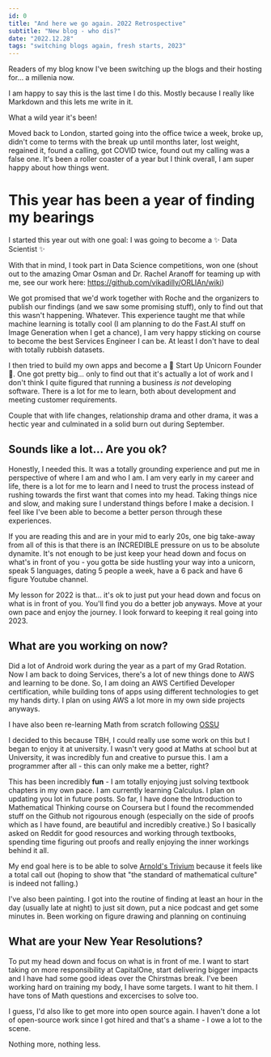 ```yaml
---
id: 0
title: "And here we go again. 2022 Retrospective"
subtitle: "New blog - who dis?"
date: "2022.12.28"
tags: "switching blogs again, fresh starts, 2023"
---
```


Readers of my blog know I've been switching up the blogs and their hosting for... a millenia now. 

I am happy to say this is the last time I do this. Mostly because I really like Markdown and this lets me write in it. 

What a wild year it's been! 

Moved back to London, started going into the office twice a week, broke up, didn't come to terms with the break up until months later, lost weight, regained it, found a calling, got COVID twice, found out my calling was a false one. It's been a roller coaster of a year but I think overall, I am super happy about how things went. 

# This year has been a year of finding my bearings

I started this year out with one goal: I was going to become a ✨ Data Scientist ✨ 

With that in mind, I took part in Data Science competitions, won one (shout out to the amazing Omar Osman and Dr. Rachel Aranoff for teaming up with me, see our work here: https://github.com/vikadilly/ORLIAn/wiki) 

We got promised that we'd work together with Roche and the organizers to publish our findings (and we saw some promising stuff), only to find out that this wasn't happening. Whatever. This experience taught me that while machine learning is totally cool (I am planning to do the Fast.AI stuff on Image Generation when I get a chance), I am very happy sticking on course to become the best Services Engineer I can be. At least I don't have to deal with totally rubbish datasets. 

I then tried to build my own apps and become a 🦄 Start Up Unicorn Founder 🦄. One got pretty big... only to find out that it's actually a lot of work and I don't think I quite figured that running a business *is not* developing software. There is a lot for me to learn, both about development and meeting customer requirements. 

Couple that with life changes, relationship drama and other drama, it was a hectic year and culminated in a solid burn out during September.

## Sounds like a lot... Are you ok? 

Honestly, I needed this. It was a totally grounding experience and put me in perspective of where I am and who I am. I am very early in my career and life, there is a lot for me to learn and I need to trust the process instead of rushing towards the first want that comes into my head. Taking things nice and slow, and making sure I understand things before I make a decision. I feel like I've been able to become a better person through these experiences.

If you are reading this and are in your mid to early 20s, one big take-away from all of this is that there is an INCREDIBLE pressure on us to be absolute dynamite. It's not enough to be just keep your head down and focus on what's in front of you - you gotta be side hustling your way into a unicorn, speak 5 languages, dating 5 people a week, have a 6 pack and have 6 figure Youtube channel. 

My lesson for 2022 is that... it's ok to just put your head down and focus on what is in front of you. You'll find you do a better job anyways. Move at your own pace and enjoy the journey. I look forward to keeping it real going into 2023. 

## What are you working on now? 

Did a lot of Android work during the year as a part of my Grad Rotation. Now I am back to doing Services, there's a lot of new things done to AWS and learning to be done. So, I am doing an AWS Certified Developer certification, while building tons of apps using different technologies to get my hands dirty. I plan on using AWS a lot more in my own side projects anyways. 

I have also been re-learning Math from scratch following [OSSU](https://github.com/ossu/math)

I decided to this because TBH, I could really use some work on this but I began to enjoy it at university. I wasn't very good at Maths at school but at University, it was incredibly fun and creative to pursue this. I am a programmer after all - this can only make me a better, right? 

This has been incredibly **fun** - I am totally enjoying just solving textbook chapters in my own pace. I am currently learning Calculus. I plan on updating you lot in future posts. So far, I have done the Introduction to Mathematical Thinking course on Coursera but I found the recommended stuff on the Github not rigourous enough (especially on the side of proofs which as I have found, are beautiful and incredibly creative.) So I basically asked on Reddit for good resources and working through textbooks, spending time figuring out proofs and really enjoying the inner workings behind it all. 

My end goal here is to be able to solve [Arnold's Trivium](https://www.physics.montana.edu/avorontsov/teaching/problemoftheweek/documents/Arnold-Trivium-1991.pdf) because it feels like a total call out (hoping to show that "the standard of mathematical culture" is indeed not falling.)

I've also been painting. I got into the routine of finding at least an hour in the day (usually late at night) to just sit down, put a nice podcast and get some minutes in. Been working on figure drawing and planning on continuing 

## What are your New Year Resolutions? 

To put my head down and focus on what is in front of me. I want to start taking on more responsibility at CapitalOne, start delivering bigger impacts and I have had some good ideas over the Chirstmas break. I've been working hard on training my body, I have some targets. I want to hit them. I have tons of Math questions and excercises to solve too. 

I guess, I'd also like to get more into open source again. I haven't done a lot of open-source work since I got hired and that's a shame - I owe a lot to the scene.

Nothing more, nothing less. 